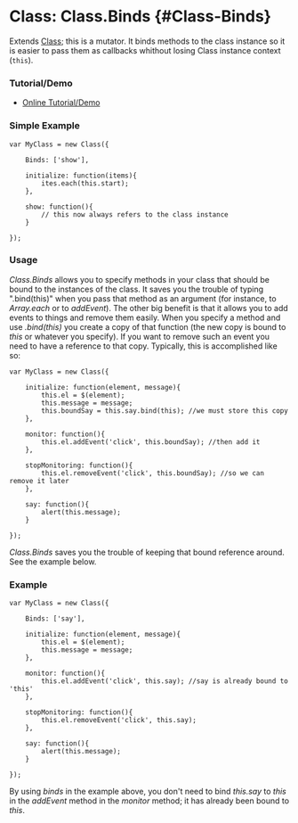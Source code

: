 Class: Class.Binds {#Class-Binds}
=================================

Extends [Class][]; this is a mutator. It binds methods to the class instance so it is easier to pass them as callbacks whithout losing Class instance context (`this`).

### Tutorial/Demo

* [Online Tutorial/Demo][]

### Simple Example

	var MyClass = new Class({

		Binds: ['show'],

		initialize: function(items){
			ites.each(this.start);
		},

		show: function(){
			// this now always refers to the class instance
		}

	});


### Usage

*Class.Binds* allows you to specify methods in your class that should be bound to the instances of the class. It saves you the trouble of typing ".bind(this)" when you pass that method as an argument (for instance, to *Array.each* or to *addEvent*). The other big benefit is that it allows you to add events to things and remove them easily. When you specify a method and use *.bind(this)* you create a copy of that function (the new copy is bound to *this* or whatever you specify). If you want to remove such an event you need to have a reference to that copy. Typically, this is accomplished like so:

	var MyClass = new Class({

		initialize: function(element, message){
			this.el = $(element);
			this.message = message;
			this.boundSay = this.say.bind(this); //we must store this copy
		},

		monitor: function(){
			this.el.addEvent('click', this.boundSay); //then add it
		},

		stopMonitoring: function(){
			this.el.removeEvent('click', this.boundSay); //so we can remove it later
		},

		say: function(){
			alert(this.message);
		}

	});

*Class.Binds* saves you the trouble of keeping that bound reference around. See the example below.

### Example

	var MyClass = new Class({

		Binds: ['say'],

		initialize: function(element, message){
			this.el = $(element);
			this.message = message;
		},

		monitor: function(){
			this.el.addEvent('click', this.say); //say is already bound to 'this'
		},

		stopMonitoring: function(){
			this.el.removeEvent('click', this.say);
		},

		say: function(){
			alert(this.message);
		}

	});

By using *binds* in the example above, you don't need to bind *this.say* to *this* in the *addEvent* method in the *monitor* method; it has already been bound to *this*.

[Online Tutorial/Demo]:http://www.clientcide.com/wiki/cnet-libraries/01.1-class.extras/02-class.binds
[Class]: /core/Class/Class
[http://blog.kassens.net/binds-class-mutator]: http://blog.kassens.net/binds-class-mutator

